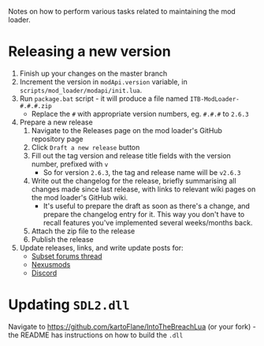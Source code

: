 Notes on how to perform various tasks related to maintaining the mod loader.

# Releasing a new version

1. Finish up your changes on the master branch
2. Increment the version in `modApi.version` variable, in `scripts/mod_loader/modapi/init.lua`.
3. Run `package.bat` script - it will produce a file named `ITB-ModLoader-#.#.#.zip`
    - Replace the `#` with appropriate version numbers, eg. `#.#.#` to `2.6.3`
4. Prepare a new release
    1. Navigate to the Releases page on the mod loader's GitHub repository page 
    2. Click `Draft a new release` button
    3. Fill out the tag version and release title fields with the version number, prefixed with `v`
       - So for version `2.6.3`, the tag and release name will be `v2.6.3`
    4. Write out the changelog for the release, briefly summarising all changes made since last release, with links to relevant wiki pages on the mod loader's GitHub wiki.
       - It's useful to prepare the draft as soon as there's a change, and prepare the changelog entry for it. This way you don't have to recall features you've implemented several weeks/months back.
    5. Attach the zip file to the release
    6. Publish the release
5. Update releases, links, and write update posts for:
   - [Subset forums thread](https://subsetgames.com/forum/viewtopic.php?f=26&p=117100)
   - [Nexusmods](https://www.nexusmods.com/intothebreach/mods/6)
   - [Discord](https://discord.gg/trrNB6p)

# Updating `SDL2.dll`

Navigate to https://github.com/kartoFlane/IntoTheBreachLua (or your fork) - the README has instructions on how to build the `.dll`
